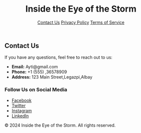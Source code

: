 <!DOCTYPE html>
<html lang="en">
<head>
    <meta charset="UTF-8">
    <meta name="viewport" content="width=device-width, initial-scale=1.0">
    
    
</head>
<body>

<header>
    <h1>Inside the Eye of the Storm</h1>
    <nav>
        <a href="#contact-us">Contact Us</a>
        <a href="#privacy-policy">Privacy Policy</a>
        <a href="#terms-of-service">Terms of Service</a>
    </nav>
</header>

<div class="container">
    <section id="contact-us">
        <h2>Contact Us</h2>
        <p>If you have any questions, feel free to reach out to us:</p>
        <ul>
            <li><strong>Email:</strong> Ayti@gmail.com</li>
            <li><strong>Phone:</strong> +1 (555) ,36578909</li>
            <li><strong>Address:</strong> 123 Main Street,Legazpi,Albay </li>
        </ul>
        <h3>Follow Us on Social Media</h3>
        <ul>
            <li><a href="https://facebook.com" target="_blank">Facebook</a></li>
            <li><a href="https://twitter.com" target="_blank">Twitter</a></li>
            <li><a href="https://instagram.com" target="_blank">Instagram</a></li>
            <li><a href="https://linkedin.com" target="_blank">LinkedIn</a></li>
        </ul>
 

</div>

<footer>
    <p>&copy; 2024 Inside the Eye of the Storm. All rights reserved.</p>
</footer>

</body>
</html>
